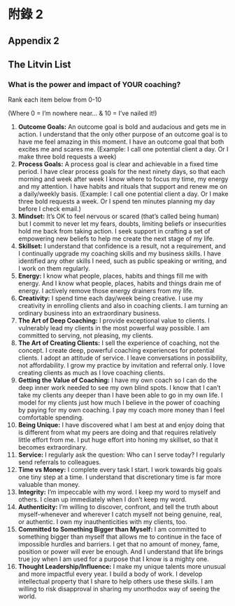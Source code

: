 # 附錄 2

## Appendix 2

## The Litvin List

### What is the power and impact of YOUR coaching?

Rank each item below from 0-10

\(Where 0 = I’m nowhere near... & 10 = I’ve nailed it!\)

1. **Outcome Goals:** An outcome goal is bold and audacious and gets me in action. I understand that the only other purpose of an outcome goal is to have me feel amazing in this moment. I have an outcome goal that both excites me and scares me. \(Example: I call one potential client a day. Or I make three bold requests a week\)
2. **Process Goals:** A process goal is clear and achievable in a fixed time period. I have clear process goals for the next ninety days, so that each morning and week after week I know where to focus my time, my energy and my attention. I have habits and rituals that support and renew me on a daily/weekly basis. \(Example: I call one potential client a day. Or I make three bold requests a week. Or I spend ten minutes planning my day before I check email.\)
3. **Mindset:** It’s OK to feel nervous or scared \(that’s called being human\) but I commit to never let my fears, doubts, limiting beliefs or insecurities hold me back from taking action. I seek support in crafting a set of empowering new beliefs to help me create the next stage of my life.
4. **Skillset:** I understand that confidence is a result, not a requirement, and I continually upgrade my coaching skills and my business skills. I have identified any other skills I need, such as public speaking or writing, and I work on them regularly.
5. **Energy:** I know what people, places, habits and things fill me with energy. And I know what people, places, habits and things drain me of energy. I actively remove those energy drainers from my life.
6. **Creativity:** I spend time each day/week being creative. I use my creativity in enrolling clients and also in coaching clients. I am turning an ordinary business into an extraordinary business.
7. **The Art of Deep Coaching:** I provide exceptional value to clients. I vulnerably lead my clients in the most powerful way possible. I am committed to serving, not pleasing, my clients.
8. **The Art of Creating Clients:** I sell the experience of coaching, not the concept. I create deep, powerful coaching experiences for potential clients. I adopt an attitude of service. I leave conversations in possibility, not affordability. I grow my practice by invitation and referral only. I love creating clients as much as I love coaching clients.
9. **Getting the Value of Coaching:** I have my own coach so I can do the deep inner work needed to see my own blind spots. I know that I can’t take my clients any deeper than I have been able to go in my own life. I model for my clients just how much I believe in the power of coaching by paying for my own coaching. I pay my coach more money than I feel comfortable spending.
10. **Being Unique:** I have discovered what I am best at and enjoy doing that is different from what my peers are doing and that requires relatively little effort from me. I put huge effort into honing my skillset, so that it becomes extraordinary.
11. **Service:** I regularly ask the question: Who can I serve today? I regularly send referrals to colleagues.
12. **Time vs Money:** I complete every task I start. I work towards big goals one tiny step at a time. I understand that discretionary time is far more valuable than money.
13. **Integrity:** I’m impeccable with my word. I keep my word to myself and others. I clean up immediately when I don’t keep my word.
14. **Authenticity:** I’m willing to discover, confront, and tell the truth about myself-whenever and wherever I catch myself not being genuine, real, or authentic. I own my inauthenticities with my clients, too.
15. **Committed to Something Bigger than Myself:** I am committed to something bigger than myself that allows me to continue in the face of impossible hurdles and barriers. I get that no amount of money, fame, position or power will ever be enough. And I understand that life brings true joy when I am used for a purpose that I know is a mighty one.
16. **Thought Leadership/Influence:** I make my unique talents more unusual and more impactful every year. I build a body of work. I develop intellectual property that I share to help others use these skills. I am willing to risk disapproval in sharing my unorthodox way of seeing the world.

